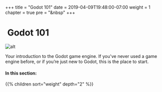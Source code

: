 +++
title = "Godot 101"
date = 2019-04-09T19:48:00-07:00
weight = 1
chapter = true
pre = "<i class='fas fa-graduation-cap fa-fw'></i>&nbsp"
+++

# <i class='fas fa-graduation-cap'></i>&nbsp;Godot 101

![alt](/godot_recipes/4.x/img/godot3_logo.png?width=250)

Your introduction to the Godot game engine. If you've never used a game engine
before, or if you’re just new to Godot, this is the place to start.

#### In this section:

{{% children  sort="weight" depth="2" %}}